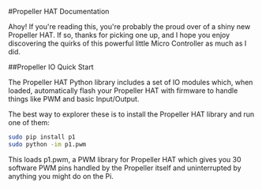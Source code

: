 #Propeller HAT Documentation

Ahoy! If you're reading this, you're probably the proud over of a shiny new Propeller HAT.
If so, thanks for picking one up, and I hope you enjoy discovering the quirks of this
powerful little Micro Controller as much as I did.

##Propeller IO Quick Start

The Propeller HAT Python library includes a set of IO modules which, when loaded, automatically
flash your Propeller HAT with firmware to handle things like PWM and basic Input/Output.

The best way to explorer these is to install the Propeller HAT library and run one of them:

```bash
sudo pip install p1
sudo python -im p1.pwm
```

This loads p1.pwm, a PWM library for Propeller HAT which gives you 30 software PWM pins handled
by the Propeller itself and uninterrupted by anything you might do on the Pi.
